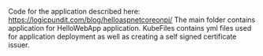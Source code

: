 Code for the application described here: https://logicpundit.com/blog/helloaspnetcoreonpi/
The main folder contains application for HelloWebApp application.
KubeFiles contains yml files used for application deployment as well as creating a self signed certificate issuer.
